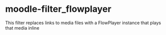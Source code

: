 moodle-filter_flowplayer
========================

This filter replaces links to media files with a FlowPlayer instance that plays that media inline
